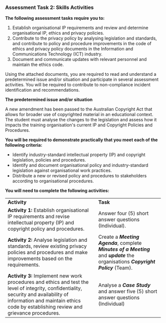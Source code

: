 ### Assessment Task 2: Skills Activities
    
**The following assessment tasks require you to:**

1.  Establish organisational IP requirements and review and determine organisational IP, ethics and privacy policies.
2.  Contribute to the privacy policy by analysing legislation and standards, and contribute to policy and procedure improvements in the code of ethics and privacy policy documents in the Information and Communications Technology (ICT) industry.
3.  Document and communicate updates with relevant personnel and maintain the ethics code.  

Using the attached documents, you are required to read and understand a predetermined issue and/or situation and participate in several assessment activities. You will be required to contribute to non-compliance incident identification and recommendations.

**The predetermined issue and/or situation**

A new amendment has been passed to the Australian Copyright Act that allows for broader use of copyrighted material in an educational context. The student must analyse the changes to the legislation and assess how it impacts the training organisation's current IP and Copyright Policies and Procedures.

**You will be required to demonstrate practically that you meet each of the following criteria:**

-   Identify industry-standard intellectual property (IP) and copyright legislation, policies and procedures.
-   Identify and document organisational policy and industry-standard legislation against organisational work practices.
-   Distribute a new or revised policy and procedures to stakeholders according to organisational procedures.

**You will need to complete the following activities:** 

<table><tbody><tr><td><strong>Activity</strong></td><td><strong>Task</strong></td></tr><tr><td><strong>Activity 1:</strong> Establish organisational IP requirements and revise intellectual property (IP) and copyright policy and procedures.</td><td>Answer four (5) short answer questions (Individual).</td></tr><tr><td><strong>Activity 2: </strong>Analyse legislation and standards, review existing privacy policies and procedures and make improvements based on the requirements.</td><td>Create a <em><strong>Meeting Agenda</strong></em>, complete <em><strong>Minutes of a Meeting</strong></em> and <em><strong>update</strong></em> the organisations <em><strong>Copyright Policy</strong></em>&nbsp;(Team).</td></tr><tr><td><strong>Activity 3:</strong> Implement new work procedures and ethics and test the level of integrity, confidentiality, security and availability of information and maintain ethics code by establishing review and grievance procedures.&nbsp;</td><td>Analyse a <em><strong>Case Study</strong></em> and answer five (5) short answer questions (Individual)</td></tr></tbody></table>